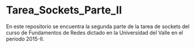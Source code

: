 # Tarea_Sockets_Parte_II
En este repositorio se encuentra la segunda parte de la tarea de sockets del curso de Fundamentos de Redes dictado en la Universidad del Valle en el periodo 2015-II.

